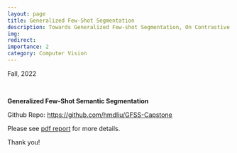 ```yaml
---
layout: page
title: Generalized Few-Shot Segmentation
description: Towards Generalized Few-shot Segmentation, On Contrastive Learning and Background Information Modeling.
img: 
redirect:
importance: 2
category: Computer Vision
---
```


Fall, 2022

<br>

**Generalized Few-Shot Semantic Segmentation**

Github Repo: https://github.com/hmdliu/GFSS-Capstone

Please see <a href="/assets/pdf/TOPG_Capstone_Final_Report_Chengyu_Zhang.pdf" target="_blank">pdf report</a> for more details.

Thank you!

